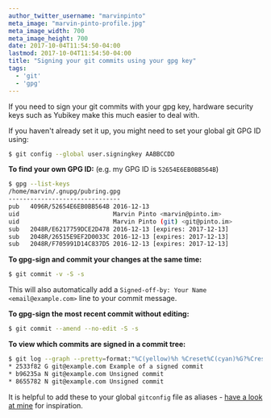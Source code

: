```yaml
---
author_twitter_username: "marvinpinto"
meta_image: "marvin-pinto-profile.jpg"
meta_image_width: 700
meta_image_height: 700
date: 2017-10-04T11:54:50-04:00
lastmod: 2017-10-04T11:54:50-04:00
title: "Signing your git commits using your gpg key"
tags:
  - 'git'
  - 'gpg'
---
```


If you need to sign your git commits with your gpg key, hardware security keys
such as Yubikey make this much easier to deal with.

If you haven't already set it up, you might need to set your global git GPG ID
using:
``` bash
$ git config --global user.signingkey AABBCCDD
```

**To find your own GPG ID:** (e.g. my GPG ID is `52654E6EB0BB564B`)
``` bash
$ gpg --list-keys
/home/marvin/.gnupg/pubring.gpg
-------------------------------
pub   4096R/52654E6EB0BB564B 2016-12-13
uid                          Marvin Pinto <marvin@pinto.im>
uid                          Marvin Pinto (git) <git@pinto.im>
sub   2048R/E6217759DCE2D478 2016-12-13 [expires: 2017-12-13]
sub   2048R/26515E9EF2D0033C 2016-12-13 [expires: 2017-12-13]
sub   2048R/F705991D14C837D5 2016-12-13 [expires: 2017-12-13]
```

**To gpg-sign and commit your changes at the same time:**
``` bash
$ git commit -v -S -s
```
This will also automatically add a `Signed-off-by: Your Name
<email@example.com>` line to your commit message.

**To gpg-sign the most recent commit without editing:**

``` bash
$ git commit --amend --no-edit -S -s
```

**To view which commits are signed in a commit tree:**
``` bash
$ git log --graph --pretty=format:"%C(yellow)%h %Creset%C(cyan)%G?%Creset %C(green)%ae%Creset %<(80,trunc)%s"
* 2533f82 G git@example.com Example of a signed commit
* b96235a N git@example.com Unsigned commit
* 8655782 N git@example.com Unsigned commit
```

It is helpful to add these to your global `gitconfig` file as aliases - [have a
look at
mine](https://github.com/marvinpinto/laptop/blob/master/roles/git/files/gitconfig)
for inspiration.
